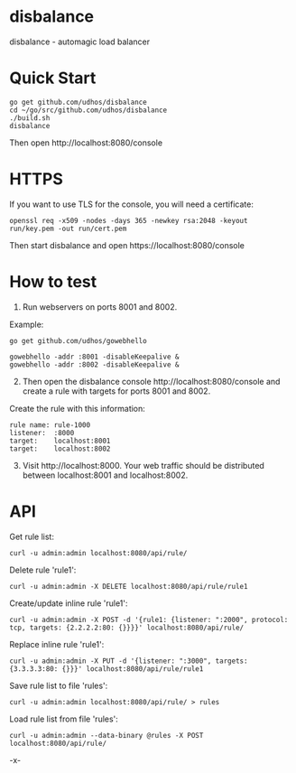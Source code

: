 # disbalance
disbalance - automagic load balancer

Quick Start
===========

    go get github.com/udhos/disbalance
    cd ~/go/src/github.com/udhos/disbalance
    ./build.sh
    disbalance

Then open http://localhost:8080/console

HTTPS
=====

If you want to use TLS for the console, you will need a certificate:

    openssl req -x509 -nodes -days 365 -newkey rsa:2048 -keyout run/key.pem -out run/cert.pem

Then start disbalance and open https://localhost:8080/console

How to test
===========

1. Run webservers on ports 8001 and 8002.

Example:

    go get github.com/udhos/gowebhello

    gowebhello -addr :8001 -disableKeepalive &
    gowebhello -addr :8002 -disableKeepalive &

2. Then open the disbalance console http://localhost:8080/console and create a rule with targets for ports 8001 and 8002.

Create the rule with this information:

    rule name: rule-1000
    listener:  :8000
    target:    localhost:8001
    target:    localhost:8002

3. Visit http://localhost:8000. Your web traffic should be distributed between localhost:8001 and localhost:8002.

API
===

Get rule list:

    curl -u admin:admin localhost:8080/api/rule/

Delete rule 'rule1':

    curl -u admin:admin -X DELETE localhost:8080/api/rule/rule1

Create/update inline rule 'rule1':

    curl -u admin:admin -X POST -d '{rule1: {listener: ":2000", protocol: tcp, targets: {2.2.2.2:80: {}}}}' localhost:8080/api/rule/

Replace inline rule 'rule1':

    curl -u admin:admin -X PUT -d '{listener: ":3000", targets: {3.3.3.3:80: {}}}' localhost:8080/api/rule/rule1

Save rule list to file 'rules':

    curl -u admin:admin localhost:8080/api/rule/ > rules

Load rule list from file 'rules':

    curl -u admin:admin --data-binary @rules -X POST localhost:8080/api/rule/

-x-

